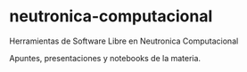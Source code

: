 # neutronica-computacional
Herramientas de Software Libre en Neutronica Computacional

Apuntes, presentaciones y notebooks de la materia.
